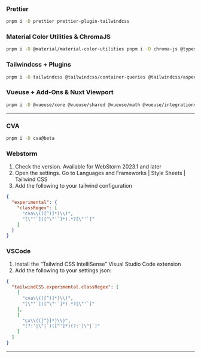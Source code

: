 ### Prettier

```bash
pnpm i -D prettier prettier-plugin-tailwindcss
```

### Material Color Utilities & ChromaJS

```bash
pnpm i -D @material/material-color-utilities pnpm i -D chroma-js @types/chroma-js
```

### Tailwindcss + Plugins

```bash
pnpm i -D tailwindcss @tailwindcss/container-queries @tailwindcss/aspect-ratio tailwind-merge
```

### Vueuse + Add-Ons & Nuxt Viewport

```bash
pnpm i -D @vueuse/core @vueuse/shared @vueuse/math @vueuse/integrations @vueuse/nuxt nuxt-viewport 
```

---

### CVA

```bash
pnpm i -D cva@beta
```

### Webstorm

1. Check the version. Available for WebStorm 2023.1 and later
2. Open the settings. Go to Languages and Frameworks | Style Sheets | Tailwind CSS
3. Add the following to your tailwind configuration

```json
{
  "experimental": {
    "classRegex": [
      "cva\\(([^)]*)\\)",
      "[\"'`]([^\"'`]*).*?[\"'`]"
    ]
  }
}
```

### VSCode

1. Install the “Tailwind CSS IntelliSense” Visual Studio Code extension
2. Add the following to your settings.json:

```json
{
  "tailwindCSS.experimental.classRegex": [
    [
      "cva\\(([^)]*)\\)",
      "[\"'`]([^\"'`]*).*?[\"'`]"
    ],
    [
      "cx\\(([^)]*)\\)",
      "(?:'|\"|`)([^']*)(?:'|\"|`)"
    ]
  ]
}
```

---

